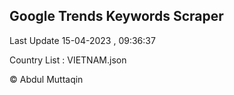 

## Google Trends Keywords Scraper 
 
Last Update 15-04-2023 , 09:36:37

Country List :
VIETNAM.json



© Abdul Muttaqin 
